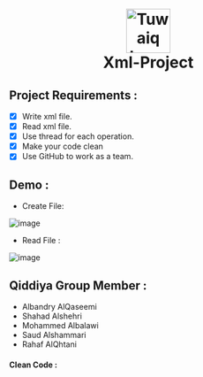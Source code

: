
<h1 align="center">
  <br>
  <a href="https://safcsp.org.sa/en.html" target="_blank">
  <img src="https://raw.githubusercontent.com/tuwaiq-dotnet/json-parser-team-yaai/main/logo.png" alt="Tuwaiq Logo" width="80"></img></a>
  <br>
  Xml-Project

</h1>

 ## Project Requirements : 
- [X] Write xml file.
- [X] Read xml file.
- [X] Use thread for each operation.
- [X] Make your code clean
- [X] Use GitHub to work as a team.

## Demo :
- Create File:

![image](https://user-images.githubusercontent.com/82466543/124151874-ad776080-da9b-11eb-87aa-c694fb1782fc.png)

- Read File :

![image](https://user-images.githubusercontent.com/82466543/124152007-cc75f280-da9b-11eb-964e-9bc9c3bed6c0.png)

 ## Qiddiya Group  Member :
  - Albandry AlQaseemi
  - Shahad Alshehri 
  - Mohammed Albalawi 
  - Saud Alshammari
  - Rahaf AlQhtani




#### Clean Code  :


